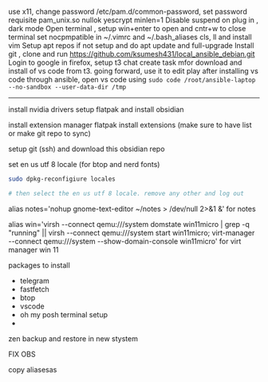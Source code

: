
use x11, change password
/etc/pam.d/common-password, set password   requisite    pam_unix.so nullok yescrypt minlen=1
Disable suspend on plug in , dark mode
Open terminal , setup win+enter to open and cntr+w to close terminal
set nocpmpatible in ~/.vimrc and ~/.bash_aliases cls, ll and install vim
Setup apt repos if not setup and do apt update and full-upgrade
Install git , clone and run https://github.com/ksumesh431/local_ansible_debian.git
Login to google in firefox, setup t3 chat
create task mfor download and install of vs code from t3. going forward, use it to edit play
after installing vs code through ansible, open vs code  using 
`sudo code /root/ansible-laptop --no-sandbox --user-data-dir /tmp`

---

















install nvidia drivers
setup flatpak and install obsidian


install extension manager flatpak
install extensions (make sure to have list or make git repo to sync)

setup git (ssh) and download this obsidian repo

set en us utf 8 locale (for btop and nerd fonts)
``` bash
sudo dpkg-reconfigiure locales

# then select the en us utf 8 locale. remove any other and log out

```

alias notes='nohup gnome-text-editor ~/notes > /dev/null 2>&1 &' for notes

alias win='virsh --connect qemu:///system domstate win11micro | grep -q "running" || virsh --connect qemu:///system start win11micro; virt-manager --connect qemu:///system --show-domain-console win11micro'
for virt manager win 11

packages to install
- telegram
- fastfetch
- btop
- vscode 
- oh my posh terminal setup
-  
zen backup and restore in new stystem


FIX OBS

copy aliasesas
